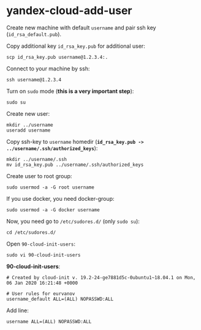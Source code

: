 # yandex-cloud-add-user

Create new machine with default `username` and pair ssh key (`id_rsa_default.pub`).

Copy additional key `id_rsa_key.pub` for additional user:

    scp id_rsa_key.pub username@1.2.3.4:.

Connect to your machine by ssh:

    ssh username@1.2.3.4
    
Turn on `sudo` mode (**this is a very important step**):

    sudo su

Create new user:

    mkdir ../username
    useradd username
    
Copy ssh-key to `username` homedir (**`id_rsa_key.pub -> ../username/.ssh/authorized_keys`**):

    mkdir ../username/.ssh
    mv id_rsa_key.pub ../username/.ssh/authorized_keys

Create user to root group:

    sudo usermod -a -G root username
    
If you use docker, you need docker-group:

    sudo usermod -a -G docker username
    
Now, you need go to `/etc/sudores.d/` (only `sudo su`):

    cd /etc/sudores.d/

Open `90-cloud-init-users`:

    sudo vi 90-cloud-init-users
    
**90-cloud-init-users**:

    # Created by cloud-init v. 19.2-24-ge7881d5c-0ubuntu1~18.04.1 on Mon, 06 Jan 2020 16:21:48 +0000

    # User rules for eurvanov
    username_default ALL=(ALL) NOPASSWD:ALL
 
 Add line:
 
    username ALL=(ALL) NOPASSWD:ALL

    
